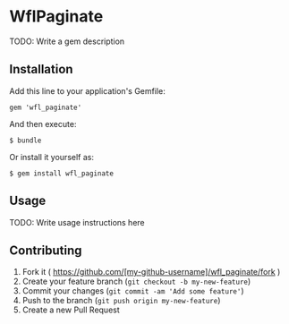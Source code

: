 # WflPaginate

TODO: Write a gem description

## Installation

Add this line to your application's Gemfile:

    gem 'wfl_paginate'

And then execute:

    $ bundle

Or install it yourself as:

    $ gem install wfl_paginate

## Usage

TODO: Write usage instructions here

## Contributing

1. Fork it ( https://github.com/[my-github-username]/wfl_paginate/fork )
2. Create your feature branch (`git checkout -b my-new-feature`)
3. Commit your changes (`git commit -am 'Add some feature'`)
4. Push to the branch (`git push origin my-new-feature`)
5. Create a new Pull Request
